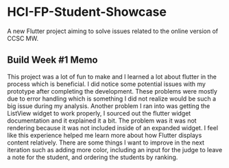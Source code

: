 # HCI-FP-Student-Showcase 
 
A new Flutter project aiming to solve issues related to the online version of CCSC MW.

## Build Week #1 Memo 
  This project was a lot of fun to make and I learned a lot about flutter in the process which is beneficial. I did notice some potential issues with my prototype after completing the development. These problems were mostly due to error handling which is something I did not realize would be such a big issue during my analysis. Another problem I ran into was getting the ListView widget to work properly, I sourced out the flutter widget documentation and it explained it a bit. The problem was it was not rendering because it was not included inside of an expanded widget. I feel like this experience helped me learn more about how Flutter displays content relatively. There are some things I want to improve in the next iteration such as adding more color, including an input for the judge to leave a note for the student, and ordering the students by ranking.
